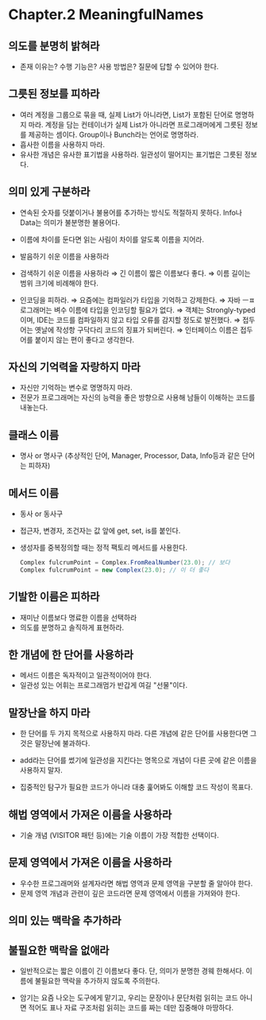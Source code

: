 # Chapter.2 MeaningfulNames

## 의도를 분명히 밝혀라

- 존재 이유는? 수행 기능은? 사용 방법은? 질문에 답할 수 있어야 한다.

## 그릇된 정보를 피하라

- 여러 계정을 그룹으로 묶을 때, 실제 List가 아니라면, List가 포함된 단어로 명명하지 마라.
계정을 담는 컨테이너가 실제 List가 아니라면 프로그래머에게 그릇된 정보를 제공하는 셈이다.
Group이나 Bunch라는 언어로 명명하라.
- 흡사한 이름을 사용하지 마라.
- 유사한 개념은 유사한 표기법을 사용하라.
일관성이 떨어지는 표기법은 그릇된 정보다.

## 의미 있게 구분하라

- 연속된 숫자를 덧붙이거나 불용어를 추가하는 방식도 적절하지 못하다.
Info나 Data는 의미가 불분명한 불용어다.
- 이름에 차이를 둔다면 읽는 사림이 차이를 알도록 이름을 지어라.

- 발음하기 쉬운 이름을 사용하라
- 검색하기 쉬운 이름을 사용하라
⇒ 긴 이름이 짧은 이름보다 좋다.
⇒ 이름 길이는 범위 크기에 비례해야 한다.
- 인코딩을 피하라.
⇒ 요즘에는 컴파일러가 타입을 기억하고 강제한다.
⇒ 자바 ㅡㅍ로그래머는 벼수 이름에 타입을 인코딩할 필요가 없다.
⇒ 객체는 Strongly-typed이며, IDE는 코드를 컴파일하지 않고 타입 오류를 감지할 정도로 발전했다.
⇒ 접두어는 옛날에 작성항 구닥다리 코드의 징표가 되버린다.
⇒ 인터페이스 이름은 접두어를 붙이지 않는 편이 좋다고 생각한다.

## 자신의 기억력을 자랑하지 마라

- 자신만 기억하는 변수로 명명하지 마라.
- 전문가 프로그래머는 자신의 능력을 좋은 방향으로 사용해 남들이 이해하는 코드를 내놓는다.

## 클래스 이름

- 명사 or 명사구 (추상적인 단어, Manager, Processor, Data, Info등과 같은 단어는 피하자)

## 메서드 이름

- 동사 or 동사구
- 접근자, 변경자, 조건자는 값 앞에 get, set, is를 붙인다.
- 생성자를 중복정의할 때는 정적 팩토리 메서드를 사용한다.
    
    ```java
    Complex fulcrumPoint = Complex.FromRealNumber(23.0); // 보다
    Complex fulcrumPoint = new Complex(23.0); // 이 더 좋다
    ```
    

## 기발한 이름은 피하라

- 재미난 이름보다 명료한 이름을 선택하라
- 의도를 분명하고 솔직하게 표현하라.

## 한 개념에 한 단어를 사용하라

- 메서드 이름은 독자적이고 일관적이어야 한다.
- 일관성 있는 어휘는 프로그래멈가 반갑게 여길 "선물"이다.

## 말장난을 하지 마라

- 한 단어를 두 가지 목적으로 사용하지 마라.
다른 개념에 같은 단어를 사용한다면 그것은 말장난에 불과하다.
- add라는 단어를 썼기에 일관성을 지킨다는 명목으로 개념이 다른 곳에 같은 이름을 사용하지 말자.

- 집중적인 탐구가 필요한 코드가 아니라 대충 훑어봐도 이해할 코드 작성이 목표다.

## 해법 영역에서 가져온 이름을 사용하라

- 기술 개념 (VISITOR 패턴 등)에는 기술 이름이 가장 적합한 선택이다.

## 문제 영역에서 가져온 이름을 사용하라

- 우수한 프로그래머와 설계자라면 해법 영역과 문제 영역을 구분할 줄 알아야 한다.
- 문제 영역 개념과 관련이 깊은 코드라면 문제 영역에서 이름을 가져와야 한다.

## 의미 있는 맥락을 추가하라

## 불필요한 맥락을 없애라

- 일반적으로는 짧은 이름이 긴 이름보다 좋다. 단, 의미가 분명한 경웨 한해서다.
이름에 불필요한 맥락을 추가하지 않도록 주의한다.

- 암기는 요즘 나오는 도구에게 맡기고, 우리는 문장이나 문단처럼 읽히는 코드 아니면 적어도 표나 자료 구조처럼 읽히는 코드를 짜는 데만 집중해야 마땅하다.